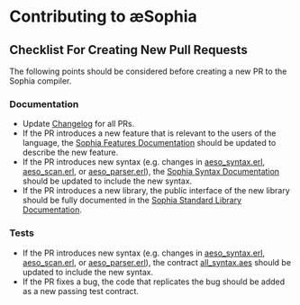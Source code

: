 # Contributing to æSophia

## Checklist For Creating New Pull Requests

The following points should be considered before creating a new PR to the Sophia compiler.

### Documentation

- Update [Changelog](CHANGELOG.md) for all PRs.
- If the PR introduces a new feature that is relevant to the users of the language, the [Sophia Features Documentation](docs/sophia_features.md) should be updated to describe the new feature.
- If the PR introduces new syntax (e.g. changes in [aeso_syntax.erl](src/aeso_syntax.erl), [aeso_scan.erl](src/aeso_scan.erl), or [aeso_parser.erl](src/aeso_parser.erl)), the [Sophia Syntax Documentation](docs/sophia_syntax.md) should be updated to include the new syntax.
- If the PR introduces a new library, the public interface of the new library should be fully documented in the [Sophia Standard Library Documentation](docs/sophia_stdlib.md).

### Tests

- If the PR introduces new syntax (e.g. changes in [aeso_syntax.erl](src/aeso_syntax.erl), [aeso_scan.erl](src/aeso_scan.erl), or [aeso_parser.erl](src/aeso_parser.erl)), the contract [all_syntax.aes](test/contracts/all_syntax.aes) should be updated to include the new syntax.
- If the PR fixes a bug, the code that replicates the bug should be added as a new passing test contract.